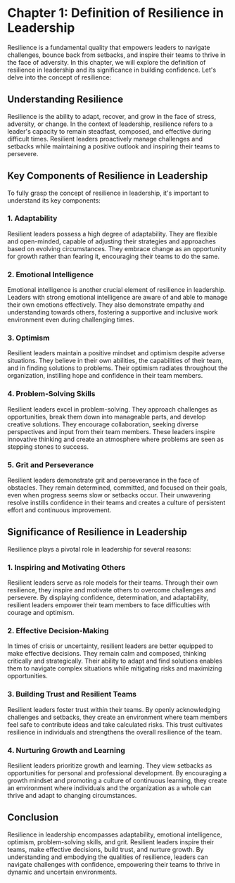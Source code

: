 Chapter 1: Definition of Resilience in Leadership
=================================================

Resilience is a fundamental quality that empowers leaders to navigate challenges, bounce back from setbacks, and inspire their teams to thrive in the face of adversity. In this chapter, we will explore the definition of resilience in leadership and its significance in building confidence. Let's delve into the concept of resilience:

**Understanding Resilience**
----------------------------

Resilience is the ability to adapt, recover, and grow in the face of stress, adversity, or change. In the context of leadership, resilience refers to a leader's capacity to remain steadfast, composed, and effective during difficult times. Resilient leaders proactively manage challenges and setbacks while maintaining a positive outlook and inspiring their teams to persevere.

**Key Components of Resilience in Leadership**
----------------------------------------------

To fully grasp the concept of resilience in leadership, it's important to understand its key components:

### **1. Adaptability**

Resilient leaders possess a high degree of adaptability. They are flexible and open-minded, capable of adjusting their strategies and approaches based on evolving circumstances. They embrace change as an opportunity for growth rather than fearing it, encouraging their teams to do the same.

### **2. Emotional Intelligence**

Emotional intelligence is another crucial element of resilience in leadership. Leaders with strong emotional intelligence are aware of and able to manage their own emotions effectively. They also demonstrate empathy and understanding towards others, fostering a supportive and inclusive work environment even during challenging times.

### **3. Optimism**

Resilient leaders maintain a positive mindset and optimism despite adverse situations. They believe in their own abilities, the capabilities of their team, and in finding solutions to problems. Their optimism radiates throughout the organization, instilling hope and confidence in their team members.

### **4. Problem-Solving Skills**

Resilient leaders excel in problem-solving. They approach challenges as opportunities, break them down into manageable parts, and develop creative solutions. They encourage collaboration, seeking diverse perspectives and input from their team members. These leaders inspire innovative thinking and create an atmosphere where problems are seen as stepping stones to success.

### **5. Grit and Perseverance**

Resilient leaders demonstrate grit and perseverance in the face of obstacles. They remain determined, committed, and focused on their goals, even when progress seems slow or setbacks occur. Their unwavering resolve instills confidence in their teams and creates a culture of persistent effort and continuous improvement.

**Significance of Resilience in Leadership**
--------------------------------------------

Resilience plays a pivotal role in leadership for several reasons:

### **1. Inspiring and Motivating Others**

Resilient leaders serve as role models for their teams. Through their own resilience, they inspire and motivate others to overcome challenges and persevere. By displaying confidence, determination, and adaptability, resilient leaders empower their team members to face difficulties with courage and optimism.

### **2. Effective Decision-Making**

In times of crisis or uncertainty, resilient leaders are better equipped to make effective decisions. They remain calm and composed, thinking critically and strategically. Their ability to adapt and find solutions enables them to navigate complex situations while mitigating risks and maximizing opportunities.

### **3. Building Trust and Resilient Teams**

Resilient leaders foster trust within their teams. By openly acknowledging challenges and setbacks, they create an environment where team members feel safe to contribute ideas and take calculated risks. This trust cultivates resilience in individuals and strengthens the overall resilience of the team.

### **4. Nurturing Growth and Learning**

Resilient leaders prioritize growth and learning. They view setbacks as opportunities for personal and professional development. By encouraging a growth mindset and promoting a culture of continuous learning, they create an environment where individuals and the organization as a whole can thrive and adapt to changing circumstances.

Conclusion
----------

Resilience in leadership encompasses adaptability, emotional intelligence, optimism, problem-solving skills, and grit. Resilient leaders inspire their teams, make effective decisions, build trust, and nurture growth. By understanding and embodying the qualities of resilience, leaders can navigate challenges with confidence, empowering their teams to thrive in dynamic and uncertain environments.
